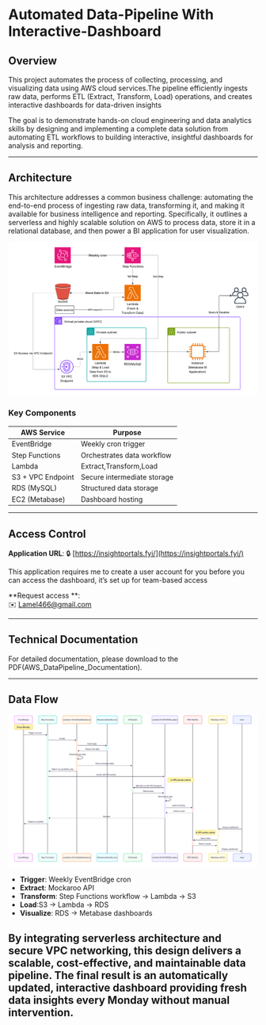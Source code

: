 # Automated Data-Pipeline With Interactive-Dashboard 

## Overview  
This project automates the process of collecting, processing, and visualizing data using AWS cloud services.The pipeline efficiently ingests raw data, performs ETL (Extract, Transform, Load) operations, and creates interactive dashboards for data-driven insights 

The goal is to demonstrate hands-on cloud engineering and data analytics skills by designing and implementing a complete data solution from automating ETL workflows to building interactive, insightful dashboards for analysis and reporting.

---

## Architecture  

This architecture addresses a common business challenge: automating the end-to-end process of ingesting raw data, transforming it, and making it available for business intelligence and reporting. Specifically, it outlines a serverless and highly scalable solution on AWS to process data, store it in a relational database, and then power a BI application for user visualization.

![Pipeline Diagram](architecture_diagram.png)


### Key Components  
| AWS Service       | Purpose                                  |  
|-------------------|------------------------------------------|  
| EventBridge       | Weekly cron trigger                      |  
| Step Functions    | Orchestrates data workflow               |  
| Lambda            | Extract,Transform,Load |  
| S3 + VPC Endpoint | Secure intermediate storage              |  
| RDS (MySQL)       | Structured data storage                  |  
| EC2 (Metabase)    | Dashboard hosting                        |  

---

## Access Control  
**Application URL**: 🔒 [https://insightportals.fyi/](https://insightportals.fyi/)  

This application requires me to create a user account for you before you can access the dashboard, it’s set up for team-based access

**Request access **:  
✉️ [Lamel466@gmail.com](mailto:Lamel466@gmail.com)    

---

## Technical Documentation  
For detailed documentation, please download to the PDF(AWS_DataPipeline_Documentation).

---

## Data Flow  
![Process Steps](sequence_diagram.png)

- **Trigger**: Weekly EventBridge cron  
- **Extract**: Mockaroo API   
- **Transform**: Step Functions workflow → Lambda → S3
- **Load**:S3 → Lambda → RDS   
- **Visualize**: RDS → Metabase dashboards  


By integrating serverless architecture and secure VPC networking, this design delivers a scalable, cost-effective, and maintainable data pipeline. The final result is an automatically updated, interactive dashboard providing fresh data insights every Monday without manual intervention.
---

